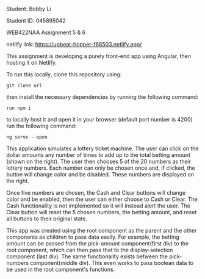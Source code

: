 Student: Bobby Li

Student ID: 045895042

WEB422NAA Assignment 5 & 6

netlify link: https://upbeat-hopper-f68503.netlify.app/

This assignment is developing a purely front-end app using Angular, then hosting it on Netlify.


To run this locally, clone this repository using:

    git clone url

then install the necessary dependencies by running the following command:

    run npm i

to locally host it and open it in your browser (default port number is 4200) run the following command:

    ng serve --open




This application simulates a lottery ticket machine. The user can click on the dollar amounts any number of times to add up to the total betting amount (shown on the right). The user then chooses 5 of the 20 numbers as their lottery numbers. Each number can only be chosen once and, if clicked, the button will change color and be disabled. These numbers are displayed on the right.

Once five numbers are chosen, the Cash and Clear buttons will change color and be enabled, then the user can either choose to Cash or Clear. The Cash functionality is not implemented so it will instead alert the user. The Clear button will reset the 5 chosen numbers, the betting amount, and reset all buttons to their original state.

This app was created using the root component as the parent and the other components as children to pass data easily. For example, the betting amount can be passed from the pick-amount component(first div) to the root component, which can then pass that to the display-selection component (last div). The same functionality exists between the pick-numbers component(middle div). This even works to pass boolean data to be used in the root component's functions.